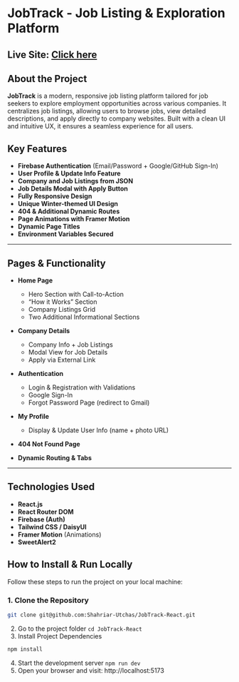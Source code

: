 # JobTrack - Job Listing & Exploration Platform

## Live Site: [Click here](https://jobtrack-by-utchas.netlify.app/)


## About the Project

**JobTrack** is a modern, responsive job listing platform tailored for job seekers to explore employment opportunities across various companies. It centralizes job listings, allowing users to browse jobs, view detailed descriptions, and apply directly to company websites. Built with a clean UI and intuitive UX, it ensures a seamless experience for all users.

## Key Features

- **Firebase Authentication** (Email/Password + Google/GitHub Sign-In)
- **User Profile & Update Info Feature**
- **Company and Job Listings from JSON**
- **Job Details Modal with Apply Button**
- **Fully Responsive Design**
- **Unique Winter-themed UI Design**
- **404 & Additional Dynamic Routes**
- **Page Animations with Framer Motion**
- **Dynamic Page Titles**
- **Environment Variables Secured**

---
## Pages & Functionality
- **Home Page**
  - Hero Section with Call-to-Action
  - “How it Works” Section
  - Company Listings Grid
  - Two Additional Informational Sections

- **Company Details**
  - Company Info + Job Listings
  - Modal View for Job Details
  - Apply via External Link

- **Authentication**
  - Login & Registration with Validations
  - Google Sign-In
  - Forgot Password Page (redirect to Gmail)

- **My Profile**
  - Display & Update User Info (name + photo URL)

- **404 Not Found Page**
- **Dynamic Routing & Tabs**
---

## Technologies Used

- **React.js**
- **React Router DOM**
- **Firebase (Auth)**
- **Tailwind CSS / DaisyUI**
- **Framer Motion** (Animations)
- **SweetAlert2**

## How to Install & Run Locally
Follow these steps to run the project on your local machine:

### 1. Clone the Repository

```sh
git clone git@github.com:Shahriar-Utchas/JobTrack-React.git
```
2. Go to the project folder ```cd JobTrack-React```
3. Install Project Dependencies
```sh
npm install
```
4. Start the development server ```npm run dev```
5. Open your browser and visit: http://localhost:5173



